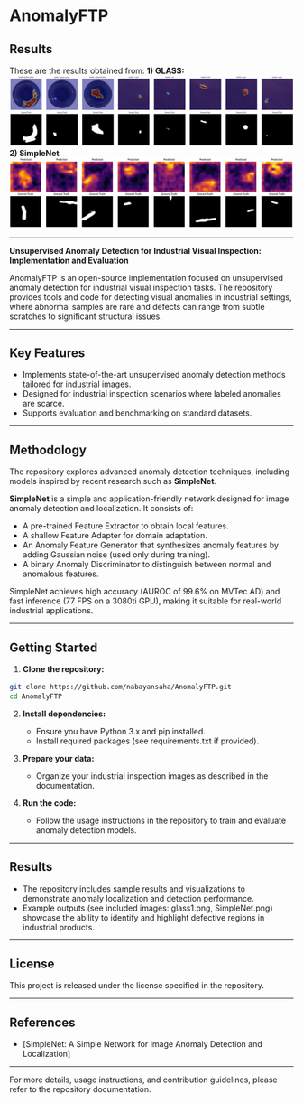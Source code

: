 # AnomalyFTP

## Results
These are the results obtained from:
**1) GLASS:**
![glass1](results/glass1.png)
**2) SimpleNet**
![SimpleNet](results/SimpleNet.png)

---

**Unsupervised Anomaly Detection for Industrial Visual Inspection: Implementation and Evaluation**

AnomalyFTP is an open-source implementation focused on unsupervised anomaly detection for industrial visual inspection tasks. The repository provides tools and code for detecting visual anomalies in industrial settings, where abnormal samples are rare and defects can range from subtle scratches to significant structural issues.

---

## Key Features

- Implements state-of-the-art unsupervised anomaly detection methods tailored for industrial images.
- Designed for industrial inspection scenarios where labeled anomalies are scarce.
- Supports evaluation and benchmarking on standard datasets.

---

## Methodology

The repository explores advanced anomaly detection techniques, including models inspired by recent research such as **SimpleNet**.

**SimpleNet** is a simple and application-friendly network designed for image anomaly detection and localization. It consists of:

- A pre-trained Feature Extractor to obtain local features.
- A shallow Feature Adapter for domain adaptation.
- An Anomaly Feature Generator that synthesizes anomaly features by adding Gaussian noise (used only during training).
- A binary Anomaly Discriminator to distinguish between normal and anomalous features.

SimpleNet achieves high accuracy (AUROC of 99.6% on MVTec AD) and fast inference (77 FPS on a 3080ti GPU), making it suitable for real-world industrial applications.

---

## Getting Started

1. **Clone the repository:**

```bash
git clone https://github.com/nabayansaha/AnomalyFTP.git
cd AnomalyFTP
```

2. **Install dependencies:**
   - Ensure you have Python 3.x and pip installed.
   - Install required packages (see requirements.txt if provided).

3. **Prepare your data:**
   - Organize your industrial inspection images as described in the documentation.

4. **Run the code:**
   - Follow the usage instructions in the repository to train and evaluate anomaly detection models.

---

## Results

- The repository includes sample results and visualizations to demonstrate anomaly localization and detection performance.
- Example outputs (see included images: glass1.png, SimpleNet.png) showcase the ability to identify and highlight defective regions in industrial products.

---

## License

This project is released under the license specified in the repository.

---

## References

- [SimpleNet: A Simple Network for Image Anomaly Detection and Localization]

---

For more details, usage instructions, and contribution guidelines, please refer to the repository documentation.
